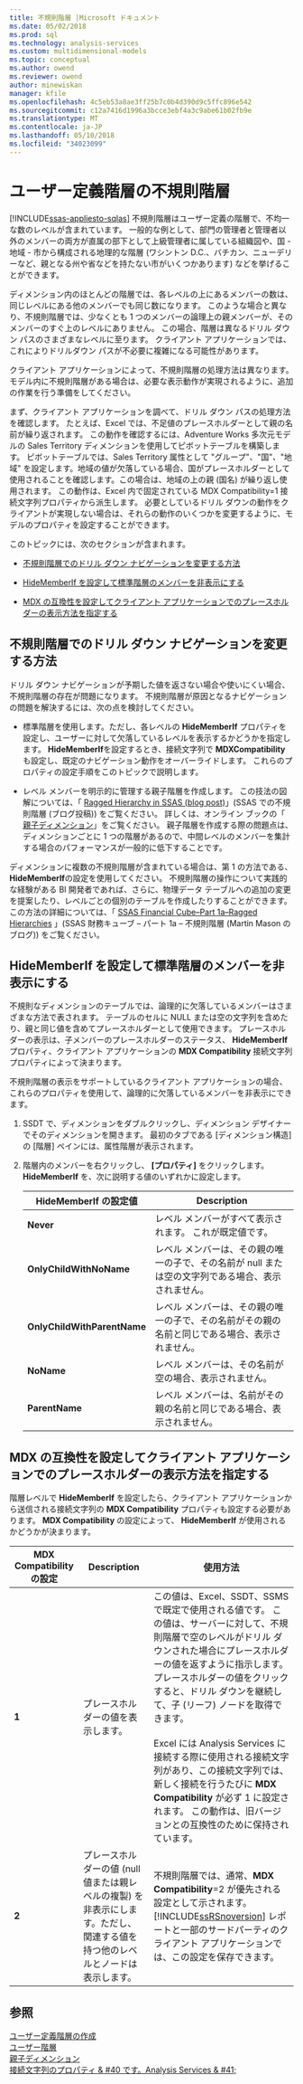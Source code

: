 ```yaml
---
title: 不規則階層 |Microsoft ドキュメント
ms.date: 05/02/2018
ms.prod: sql
ms.technology: analysis-services
ms.custom: multidimensional-models
ms.topic: conceptual
ms.author: owend
ms.reviewer: owend
author: minewiskan
manager: kfile
ms.openlocfilehash: 4c5eb53a8ae3ff25b7c0b4d390d9c5ffc896e542
ms.sourcegitcommit: c12a7416d1996a3bcce3ebf4a3c9abe61b02fb9e
ms.translationtype: MT
ms.contentlocale: ja-JP
ms.lasthandoff: 05/10/2018
ms.locfileid: "34023099"
---
```

# <a name="user-defined-hierarchies---ragged-hierarchies"></a>ユーザー定義階層の不規則階層
[!INCLUDE[ssas-appliesto-sqlas](../../includes/ssas-appliesto-sqlas.md)]
  不規則階層はユーザー定義の階層で、不均一な数のレベルが含まれています。 一般的な例として、部門の管理者と管理者以外のメンバーの両方が直属の部下として上級管理者に属している組織図や、国 - 地域 - 市から構成される地理的な階層 (ワシントン D.C.、バチカン、ニューデリーなど、親となる州や省などを持たない市がいくつかあります) などを挙げることができます。  
  
 ディメンション内のほとんどの階層では、各レベルの上にあるメンバーの数は、同じレベルにある他のメンバーでも同じ数になります。 このような場合と異なり、不規則階層では、少なくとも 1 つのメンバーの論理上の親メンバーが、そのメンバーのすぐ上のレベルにありません。 この場合、階層は異なるドリル ダウン パスのさまざまなレベルに至ります。 クライアント アプリケーションでは、これによりドリルダウン パスが不必要に複雑になる可能性があります。  
  
 クライアント アプリケーションによって、不規則階層の処理方法は異なります。 モデル内に不規則階層がある場合は、必要な表示動作が実現されるように、追加の作業を行う準備をしてください。  
  
 まず、クライアント アプリケーションを調べて、ドリル ダウン パスの処理方法を確認します。 たとえば、Excel では、不足値のプレースホルダーとして親の名前が繰り返されます。 この動作を確認するには、Adventure Works 多次元モデルの Sales Territory ディメンションを使用してピボットテーブルを構築します。 ピボットテーブルでは、Sales Territory 属性として "グループ"、"国"、"地域" を設定します。地域の値が欠落している場合、国がプレースホルダーとして使用されることを確認します。この場合は、地域の上の親 (国名) が繰り返し使用されます。 この動作は、Excel 内で固定されている MDX Compatibility=1 接続文字列プロパティから派生します。 必要としているドリル ダウンの動作をクライアントが実現しない場合は、それらの動作のいくつかを変更するように、モデルのプロパティを設定することができます。  
  
 このトピックには、次のセクションが含まれます。  
  
-   [不規則階層でのドリル ダウン ナビゲーションを変更する方法](#bkmk_approach)  
  
-   [HideMemberIf を設定して標準階層のメンバーを非表示にする](#bkmk_Hide)  
  
-   [MDX の互換性を設定してクライアント アプリケーションでのプレースホルダーの表示方法を指定する](#bkmk_Mdx)  
  
##  <a name="bkmk_approach"></a> 不規則階層でのドリル ダウン ナビゲーションを変更する方法  
 ドリル ダウン ナビゲーションが予期した値を返さない場合や使いにくい場合、不規則階層の存在が問題になります。 不規則階層が原因となるナビゲーションの問題を解決するには、次の点を検討してください。  
  
-   標準階層を使用します。ただし、各レベルの **HideMemberIf** プロパティを設定し、ユーザーに対して欠落しているレベルを表示するかどうかを指定します。 **HideMemberIf**を設定するとき、接続文字列で **MDXCompatibility** も設定し、既定のナビゲーション動作をオーバーライドします。 これらのプロパティの設定手順をこのトピックで説明します。  
  
-   レベル メンバーを明示的に管理する親子階層を作成します。 この技法の図解については、「 [Ragged Hierarchy in SSAS (blog post)](http://dwbi1.wordpress.com/2011/03/30/ragged-hierarchy-in-ssas/)」(SSAS での不規則階層 (ブログ投稿)) をご覧ください。 詳しくは、オンライン ブックの「 [親子ディメンション](../../analysis-services/multidimensional-models/parent-child-dimension.md)」をご覧ください。 親子階層を作成する際の問題点は、ディメンションごとに 1 つの階層があるので、中間レベルのメンバーを集計する場合のパフォーマンスが一般的に低下することです。  
  
 ディメンションに複数の不規則階層が含まれている場合は、第 1 の方法である、 **HideMemberIf**の設定を使用してください。 不規則階層の操作について実践的な経験がある BI 開発者であれば、さらに、物理データ テーブルへの追加の変更を提案したり、レベルごとの個別のテーブルを作成したりすることができます。 この方法の詳細については、「 [SSAS Financial Cube–Part 1a–Ragged Hierarchies](http://martinmason.wordpress.com/2012/03/03/the-ssas-financial-cubepart-1aragged-hierarchies-cont/) 」(SSAS 財務キューブ – パート 1a – 不規則階層 (Martin Mason のブログ)) をご覧ください。  
  
##  <a name="bkmk_Hide"></a> HideMemberIf を設定して標準階層のメンバーを非表示にする  
 不規則なディメンションのテーブルでは、論理的に欠落しているメンバーはさまざまな方法で表されます。 テーブルのセルに NULL または空の文字列を含めたり、親と同じ値を含めてプレースホルダーとして使用できます。 プレースホルダーの表示は、子メンバーのプレースホルダーのステータス、 **HideMemberIf** プロパティ、クライアント アプリケーションの **MDX Compatibility** 接続文字列プロパティによって決まります。  
  
 不規則階層の表示をサポートしているクライアント アプリケーションの場合、これらのプロパティを使用して、論理的に欠落しているメンバーを非表示にできます。  
  
1.  SSDT で、ディメンションをダブルクリックし、ディメンション デザイナーでそのディメンションを開きます。 最初のタブである [ディメンション構造] の [階層] ペインには、属性階層が表示されます。  
  
2.  階層内のメンバーを右クリックし、 **[プロパティ]** をクリックします。 **HideMemberIf** を、次に説明する値のいずれかに設定します。  
  
    |HideMemberIf の設定値|Description|  
    |--------------------------|-----------------|  
    |**Never**|レベル メンバーがすべて表示されます。 これが既定値です。|  
    |**OnlyChildWithNoName**|レベル メンバーは、その親の唯一の子で、その名前が null または空の文字列である場合、表示されません。|  
    |**OnlyChildWithParentName**|レベル メンバーは、その親の唯一の子で、その名前がその親の名前と同じである場合、表示されません。|  
    |**NoName**|レベル メンバーは、その名前が空の場合、表示されません。|  
    |**ParentName**|レベル メンバーは、名前がその親の名前と同じである場合、表示されません。|  
  
##  <a name="bkmk_Mdx"></a> MDX の互換性を設定してクライアント アプリケーションでのプレースホルダーの表示方法を指定する  
 階層レベルで **HideMemberIf** を設定したら、クライアント アプリケーションから送信される接続文字列の **MDX Compatibility** プロパティも設定する必要があります。 **MDX Compatibility** の設定によって、 **HideMemberIf** が使用されるかどうかが決まります。  
  
|MDX Compatibility の設定|Description|使用方法|  
|-------------------------------|-----------------|-----------|  
|**1**|プレースホルダーの値を表示します。|この値は、Excel、SSDT、SSMS で既定で使用される値です。 この値は、サーバーに対して、不規則階層で空のレベルがドリル ダウンされた場合にプレースホルダーの値を返すように指示します。 プレースホルダーの値をクリックすると、ドリル ダウンを継続して、子 (リーフ) ノードを取得できます。<br /><br /> Excel には Analysis Services に接続する際に使用される接続文字列があり、この接続文字列では、新しく接続を行うたびに **MDX Compatibility** が必ず 1 に設定されます。 この動作は、旧バージョンとの互換性のために保持されています。|  
|**2**|プレースホルダーの値 (null 値または親レベルの複製) を非表示にします。ただし、関連する値を持つ他のレベルとノードは表示します。|不規則階層では、通常、**MDX Compatibility**=2 が優先される設定として示されます。 [!INCLUDE[ssRSnoversion](../../includes/ssrsnoversion-md.md)] レポートと一部のサードパーティのクライアント アプリケーションでは、この設定を保存できます。|  
  
## <a name="see-also"></a>参照  
 [ユーザー定義階層の作成](../../analysis-services/multidimensional-models/user-defined-hierarchies-create.md)   
 [ユーザー階層](../../analysis-services/multidimensional-models-olap-logical-dimension-objects/user-hierarchies.md)   
 [親子ディメンション](../../analysis-services/multidimensional-models/parent-child-dimension.md)   
 [接続文字列のプロパティ & #40 です。Analysis Services & #41;](../../analysis-services/instances/connection-string-properties-analysis-services.md)  
  
  

